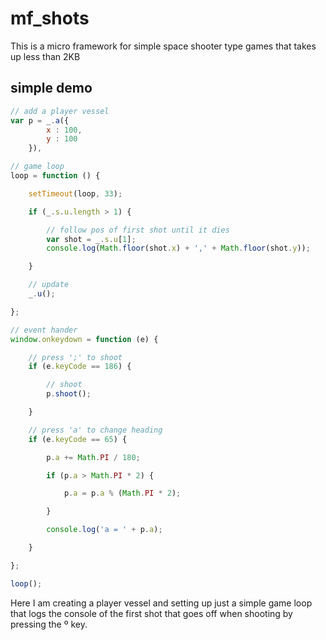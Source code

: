 # mf_shots

This is a micro framework for simple space shooter type games that takes up less than 2KB

## simple demo

```js
// add a player vessel
var p = _.a({
        x : 100,
        y : 100
    }),

// game loop
loop = function () {

    setTimeout(loop, 33);

    if (_.s.u.length > 1) {

        // follow pos of first shot until it dies
        var shot = _.s.u[1];
        console.log(Math.floor(shot.x) + ',' + Math.floor(shot.y));

    }

    // update
    _.u();

};

// event hander
window.onkeydown = function (e) {

    // press ';' to shoot
    if (e.keyCode == 186) {

        // shoot
        p.shoot();

    }

    // press 'a' to change heading
    if (e.keyCode == 65) {

        p.a += Math.PI / 180;

        if (p.a > Math.PI * 2) {

            p.a = p.a % (Math.PI * 2);

        }

        console.log('a = ' + p.a);

    }

};

loop();

```

Here I am creating a player vessel and setting up just a simple game loop that logs the console of the first shot that goes off when shooting by pressing the &#186; key.